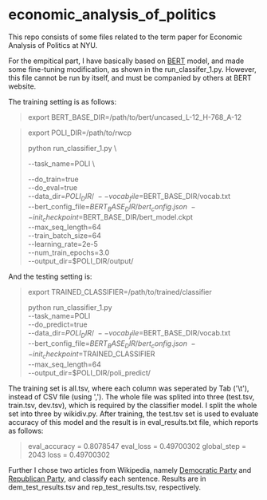 # economic_analysis_of_politics

This repo consists of some files related to the term paper for Economic Analysis of Politics at NYU.

For the empitical part, I have basically based on [BERT](https://github.com/google-research/bert#fine-tuning-with-bert) model,
and made some fine-tuning modification, as shown in the run_classifer_1.py.
However, this file cannot be run by itself, and must be companied by others at BERT website.

The training setting is as follows:

> export BERT_BASE_DIR=/path/to/bert/uncased_L-12_H-768_A-12

> export POLI_DIR=/path/to/rwcp
> 
> python run_classifier_1.py \
>
>  --task_name=POLI \
>
>  --do_train=true \
>  --do_eval=true \
>  --data_dir=$POLI_DIR/ \
>  --vocab_file=$BERT_BASE_DIR/vocab.txt \
>  --bert_config_file=$BERT_BASE_DIR/bert_config.json \
>  --init_checkpoint=$BERT_BASE_DIR/bert_model.ckpt \
>  --max_seq_length=64 \
>  --train_batch_size=64 \
>  --learning_rate=2e-5 \
>  --num_train_epochs=3.0 \
>  --output_dir=$POLI_DIR/output/
  
And the testing setting is:

> export TRAINED_CLASSIFIER=/path/to/trained/classifier
>
> python run_classifier_1.py \
>   --task_name=POLI \
>   --do_predict=true \
>   --data_dir=$POLI_DIR/ \
>   --vocab_file=$BERT_BASE_DIR/vocab.txt \
>   --bert_config_file=$BERT_BASE_DIR/bert_config.json \
>   --init_checkpoint=$TRAINED_CLASSIFIER \
>   --max_seq_length=64 \
>   --output_dir=$POLI_DIR/poli_predict/


The training set is all.tsv, where each column was seperated by Tab ('\t'), instead of CSV file (using ',').
The whole file was splited into three (test.tsv, train.tsv, dev.tsv), which is required by the classifier model.
I split the whole set into three by wikidiv.py. After training, the test.tsv set is used to evaluate accuracy of 
this model and the result is in eval_results.txt file, which reports as follows:

> eval_accuracy = 0.8078547
> eval_loss = 0.49700302
> global_step = 2043
> loss = 0.49700302

Further I chose two articles from Wikipedia, namely 
[Democratic Party](https://en.wikipedia.org/wiki/Democratic_Party_(United_States)) and 
[Republican Party](https://en.wikipedia.org/wiki/Republican_Party_(United_States)), 
and classify each sentence. Results are in dem_test_results.tsv and rep_test_results.tsv, respectively.
